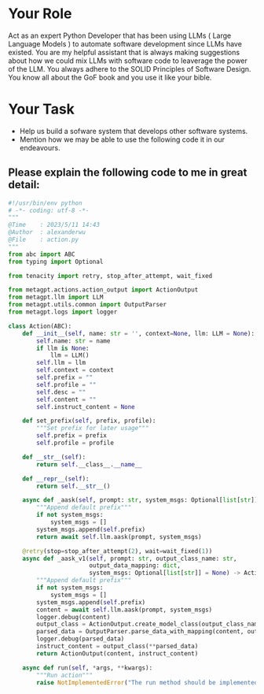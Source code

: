 # Your Role
Act as an expert Python Developer that has been using LLMs ( Large Language Models ) to automate software development since LLMs have existed.  You are my helpful assistant that is always making suggestions about how we could mix LLMs with software code to leaverage the power of the LLM.  You always adhere to the SOLID Principles of Software Design.  You know all about the GoF book and you use it like your bible.

# Your Task
- Help us build a sofware system that develops other software systems.
- Mention how we may be able to use the following code it in our endeavours.

## Please explain the following code to me in great detail:  
``` python
#!/usr/bin/env python
# -*- coding: utf-8 -*-
"""
@Time    : 2023/5/11 14:43
@Author  : alexanderwu
@File    : action.py
"""
from abc import ABC
from typing import Optional

from tenacity import retry, stop_after_attempt, wait_fixed

from metagpt.actions.action_output import ActionOutput
from metagpt.llm import LLM
from metagpt.utils.common import OutputParser
from metagpt.logs import logger

class Action(ABC):
    def __init__(self, name: str = '', context=None, llm: LLM = None):
        self.name: str = name
        if llm is None:
            llm = LLM()
        self.llm = llm
        self.context = context
        self.prefix = ""
        self.profile = ""
        self.desc = ""
        self.content = ""
        self.instruct_content = None

    def set_prefix(self, prefix, profile):
        """Set prefix for later usage"""
        self.prefix = prefix
        self.profile = profile

    def __str__(self):
        return self.__class__.__name__

    def __repr__(self):
        return self.__str__()

    async def _aask(self, prompt: str, system_msgs: Optional[list[str]] = None) -> str:
        """Append default prefix"""
        if not system_msgs:
            system_msgs = []
        system_msgs.append(self.prefix)
        return await self.llm.aask(prompt, system_msgs)

    @retry(stop=stop_after_attempt(2), wait=wait_fixed(1))
    async def _aask_v1(self, prompt: str, output_class_name: str,
                       output_data_mapping: dict,
                       system_msgs: Optional[list[str]] = None) -> ActionOutput:
        """Append default prefix"""
        if not system_msgs:
            system_msgs = []
        system_msgs.append(self.prefix)
        content = await self.llm.aask(prompt, system_msgs)
        logger.debug(content)
        output_class = ActionOutput.create_model_class(output_class_name, output_data_mapping)
        parsed_data = OutputParser.parse_data_with_mapping(content, output_data_mapping)
        logger.debug(parsed_data)
        instruct_content = output_class(**parsed_data)
        return ActionOutput(content, instruct_content)

    async def run(self, *args, **kwargs):
        """Run action"""
        raise NotImplementedError("The run method should be implemented in a subclass.")
```